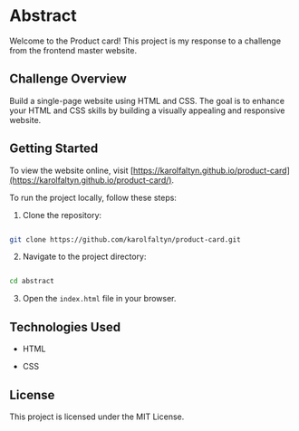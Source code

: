 # Abstract

Welcome to the Product card! This project is my response to a challenge from the frontend master website.

## Challenge Overview

Build a single-page website using HTML and CSS. The goal is to enhance your HTML and CSS skills by building a visually appealing and responsive website.

## Getting Started

To view the website online, visit [https://karolfaltyn.github.io/product-card](https://karolfaltyn.github.io/product-card/).

To run the project locally, follow these steps:

1. Clone the repository:

```bash

git clone https://github.com/karolfaltyn/product-card.git

```

2. Navigate to the project directory:

```bash

cd abstract

```

3. Open the `index.html` file in your browser.

## Technologies Used

- HTML

- CSS

## License

This project is licensed under the MIT License.
